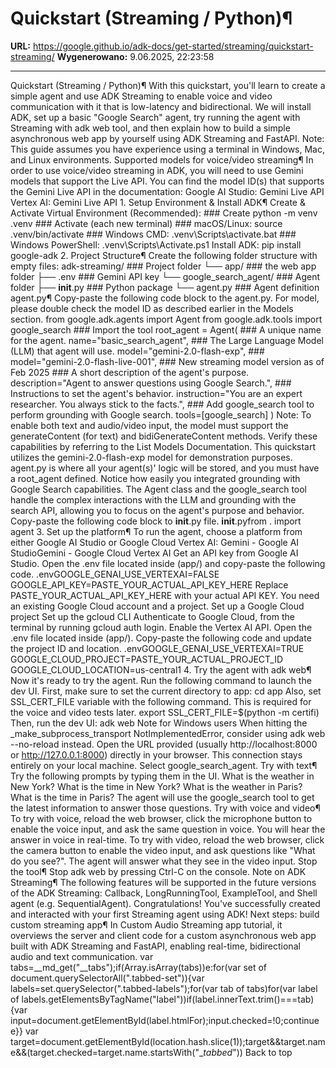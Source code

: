 # Quickstart (Streaming / Python)¶

**URL:** https://google.github.io/adk-docs/get-started/streaming/quickstart-streaming/
**Wygenerowano:** 9.06.2025, 22:23:58

---

Quickstart (Streaming / Python)¶ With this quickstart, you'll learn to create a simple agent and use ADK Streaming to enable voice and video communication with it that is low-latency and bidirectional. We will install ADK, set up a basic "Google Search" agent, try running the agent with Streaming with adk web tool, and then explain how to build a simple asynchronous web app by yourself using ADK Streaming and FastAPI. Note: This guide assumes you have experience using a terminal in Windows, Mac, and Linux environments. Supported models for voice/video streaming¶ In order to use voice/video streaming in ADK, you will need to use Gemini models that support the Live API. You can find the model ID(s) that supports the Gemini Live API in the documentation: Google AI Studio: Gemini Live API Vertex AI: Gemini Live API 1. Setup Environment & Install ADK¶ Create & Activate Virtual Environment (Recommended): ### Create python -m venv .venv ### Activate (each new terminal) ### macOS/Linux: source .venv/bin/activate ### Windows CMD: .venv\Scripts\activate.bat ### Windows PowerShell: .venv\Scripts\Activate.ps1 Install ADK: pip install google-adk 2. Project Structure¶ Create the following folder structure with empty files: adk-streaming/ ### Project folder └── app/ ### the web app folder ├── .env ### Gemini API key └── google_search_agent/ ### Agent folder ├── __init__.py ### Python package └── agent.py ### Agent definition agent.py¶ Copy-paste the following code block to the agent.py. For model, please double check the model ID as described earlier in the Models section. from google.adk.agents import Agent from google.adk.tools import google_search ### Import the tool root_agent = Agent( ### A unique name for the agent. name="basic_search_agent", ### The Large Language Model (LLM) that agent will use. model="gemini-2.0-flash-exp", ### model="gemini-2.0-flash-live-001", ### New streaming model version as of Feb 2025 ### A short description of the agent's purpose. description="Agent to answer questions using Google Search.", ### Instructions to set the agent's behavior. instruction="You are an expert researcher. You always stick to the facts.", ### Add google_search tool to perform grounding with Google search. tools=[google_search] ) Note: To enable both text and audio/video input, the model must support the generateContent (for text) and bidiGenerateContent methods. Verify these capabilities by referring to the List Models Documentation. This quickstart utilizes the gemini-2.0-flash-exp model for demonstration purposes. agent.py is where all your agent(s)' logic will be stored, and you must have a root_agent defined. Notice how easily you integrated grounding with Google Search capabilities. The Agent class and the google_search tool handle the complex interactions with the LLM and grounding with the search API, allowing you to focus on the agent's purpose and behavior. Copy-paste the following code block to __init__.py file. __init__.pyfrom . import agent 3. Set up the platform¶ To run the agent, choose a platform from either Google AI Studio or Google Cloud Vertex AI: Gemini - Google AI StudioGemini - Google Cloud Vertex AI Get an API key from Google AI Studio. Open the .env file located inside (app/) and copy-paste the following code. .envGOOGLE_GENAI_USE_VERTEXAI=FALSE GOOGLE_API_KEY=PASTE_YOUR_ACTUAL_API_KEY_HERE Replace PASTE_YOUR_ACTUAL_API_KEY_HERE with your actual API KEY. You need an existing Google Cloud account and a project. Set up a Google Cloud project Set up the gcloud CLI Authenticate to Google Cloud, from the terminal by running gcloud auth login. Enable the Vertex AI API. Open the .env file located inside (app/). Copy-paste the following code and update the project ID and location. .envGOOGLE_GENAI_USE_VERTEXAI=TRUE GOOGLE_CLOUD_PROJECT=PASTE_YOUR_ACTUAL_PROJECT_ID GOOGLE_CLOUD_LOCATION=us-central1 4. Try the agent with adk web¶ Now it's ready to try the agent. Run the following command to launch the dev UI. First, make sure to set the current directory to app: cd app Also, set SSL_CERT_FILE variable with the following command. This is required for the voice and video tests later. export SSL_CERT_FILE=$(python -m certifi) Then, run the dev UI: adk web Note for Windows users When hitting the _make_subprocess_transport NotImplementedError, consider using adk web --no-reload instead. Open the URL provided (usually http://localhost:8000 or http://127.0.0.1:8000) directly in your browser. This connection stays entirely on your local machine. Select google_search_agent. Try with text¶ Try the following prompts by typing them in the UI. What is the weather in New York? What is the time in New York? What is the weather in Paris? What is the time in Paris? The agent will use the google_search tool to get the latest information to answer those questions. Try with voice and video¶ To try with voice, reload the web browser, click the microphone button to enable the voice input, and ask the same question in voice. You will hear the answer in voice in real-time. To try with video, reload the web browser, click the camera button to enable the video input, and ask questions like "What do you see?". The agent will answer what they see in the video input. Stop the tool¶ Stop adk web by pressing Ctrl-C on the console. Note on ADK Streaming¶ The following features will be supported in the future versions of the ADK Streaming: Callback, LongRunningTool, ExampleTool, and Shell agent (e.g. SequentialAgent). Congratulations! You've successfully created and interacted with your first Streaming agent using ADK! Next steps: build custom streaming app¶ In Custom Audio Streaming app tutorial, it overviews the server and client code for a custom asynchronous web app built with ADK Streaming and FastAPI, enabling real-time, bidirectional audio and text communication. var tabs=__md_get("__tabs");if(Array.isArray(tabs))e:for(var set of document.querySelectorAll(".tabbed-set")){var labels=set.querySelector(".tabbed-labels");for(var tab of tabs)for(var label of labels.getElementsByTagName("label"))if(label.innerText.trim()===tab){var input=document.getElementById(label.htmlFor);input.checked=!0;continue e}} var target=document.getElementById(location.hash.slice(1));target&&target.name&&(target.checked=target.name.startsWith("__tabbed_")) Back to top
